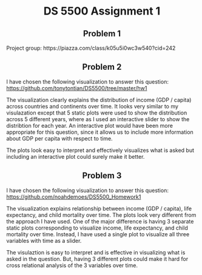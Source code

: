 <h1><center>DS 5500 Assignment 1</center></h1>

<h2><center>Problem 1</center></h2>
Project group: https://piazza.com/class/k05u5i0wc3w540?cid=242

<h2><center>Problem 2</center></h2>

I have chosen the following visualization to answer this question:
https://github.com/tonytontian/DS5500/tree/master/hw1

The visualization clearly explains the distribution of income (GDP / capita) across countries and continents over time. It looks very similar to my visulazation except that 5 static plots were used to show the distribution across 5 different years, where as I used an interactive slider to show the distribtion for each year. An interactive plot would have been more appropriate for this question, since it allows us to include more information about GDP per capita with respect to time.

The plots look easy to interpret and effectively visualizes what is asked but including an interactive plot could surely make it better.

<h2><center>Problem 3</center></h2>

I have chosen the following visualization to answer this question:
https://github.com/noahdemoes/DS5500_Homework1

The visualization explains relationship between income (GDP / capita), life expectancy, and child mortality over time. The plots look very different from the approach I have used. One of the major difference is having 3 separate static plots corresponding to visualize income, life expectancy, and child mortality over time. Instead, I have used a single plot to visualize all three variables with time as a slider.

The visulaztion is easy to interpret and is effective in visualizing what is asked in the question. But, having 3 different plots could make it hard for cross relational analysis of the 3 variables over time.
